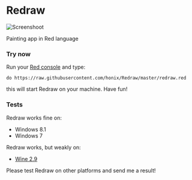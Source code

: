 # Redraw
![Screenshoot](https://github.com/honix/Redraw/blob/master/screenshoot.png)

Painting app in Red language

### Try now
Run your [Red console](http://www.red-lang.org/p/download.html) and type:

```do https://raw.githubusercontent.com/honix/Redraw/master/redraw.red```

this will start Redraw on your machine. Have fun!

### Tests
Redraw works fine on:
- Windows 8.1
- Windows 7

Redraw works, but weakly on:
- [Wine 2.9](https://www.winehq.org/)

Please test Redraw on other platforms and send me a result!
